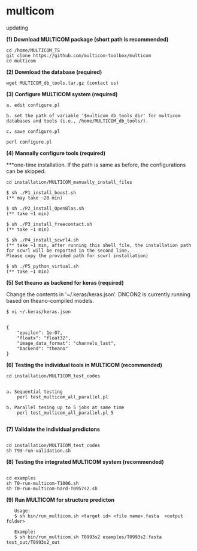 # multicom
updating 

**(1) Download MULTICOM package (short path is recommended)**

```
cd /home/MULTICOM_TS
git clone https://github.com/multicom-toolbox/multicom
cd multicom
```

**(2) Download the database (required)**
```
wget MULTICOM_db_tools.tar.gz (contact us)
```
**(3) Configure MULTICOM system (required)**

```
a. edit configure.pl

b. set the path of variable '$multicom_db_tools_dir' for multicom databases and tools (i.e., /home/MULTICOM_db_tools/).

c. save configure.pl

perl configure.pl
```

**(4) Mannally configure tools (required)**

***one-time installation. If the path is same as before, the configurations can be skipped.
```
cd installation/MULTICOM_manually_install_files

$ sh ./P1_install_boost.sh 
(** may take ~20 min)

$ sh ./P2_install_OpenBlas.sh 
(** take ~1 min)

$ sh ./P3_install_freecontact.sh 
(** take ~1 min)

$ sh ./P4_install_scwrl4.sh 
(** take ~1 min, after running this shell file, the installation path for scwrl will be reported in the second line. 
Please copy the provided path for scwrl installation)

$ sh ./P5_python_virtual.sh 
(** take ~1 min)
```

**(5) Set theano as backend for keras (required)**

Change the contents in '~/.keras/keras.json'. DNCON2 is currently running based on theano-compiled models.
```
$ vi ~/.keras/keras.json


{
    "epsilon": 1e-07,
    "floatx": "float32",
    "image_data_format": "channels_last",
    "backend": "theano"
}
```

**(6) Testing the individual tools in MULTICOM (recommended)**

```
cd installation/MULTICOM_test_codes

   
a. Sequential testing 
    perl test_multicom_all_parallel.pl
  
b. Parallel tesing up to 5 jobs at same time
    perl test_multicom_all_parallel.pl 5
    
```

**(7) Validate the individual predictons**

```

cd installation/MULTICOM_test_codes
sh T99-run-validation.sh

```

**(8) Testing the integrated MULTICOM system (recommended)**

```

cd examples
sh T0-run-multicom-T1006.sh
sh T0-run-multicom-hard-T0957s2.sh

```

**(9) Run MULTICOM for structure predicton**

```
   Usage:
   $ sh bin/run_multicom.sh <target id> <file name>.fasta  <output folder>

   Example:
   $ sh bin/run_multicom.sh T0993s2 examples/T0993s2.fasta test_out/T0993s2_out
```

